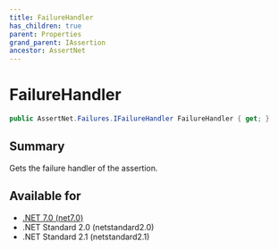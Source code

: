 ```yaml
---
title: FailureHandler
has_children: true
parent: Properties
grand_parent: IAssertion
ancestor: AssertNet
---
```

# FailureHandler

```csharp
public AssertNet.Failures.IFailureHandler FailureHandler { get; }
```

## Summary
Gets the failure handler of the assertion.

## Available for
- [.NET 7.0 (net7.0)](https://versionsof.net/core/7.0/)
- .NET Standard 2.0 (netstandard2.0)
- .NET Standard 2.1 (netstandard2.1)
